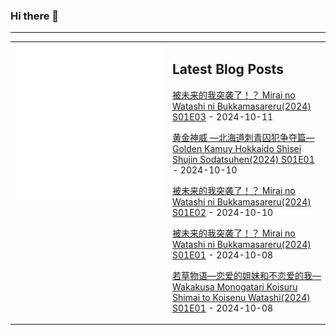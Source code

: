 ### Hi there 👋

<!--
**etng/etng** is a ✨ _special_ ✨ repository because its `README.md` (this file) appears on your GitHub profile.

Here are some ideas to get you started:

- 🔭 I’m currently working on ...
- 🌱 I’m currently learning ...
- 👯 I’m looking to collaborate on ...
- 🤔 I’m looking for help with ...
- 💬 Ask me about ...
- 📫 How to reach me: ...
- 😄 Pronouns: ...
- ⚡ Fun fact: ...
-->


---

<table>
<tr>
<td valign="top" width="50%">
<img src="metrics.svg" alt="Metric" />
</td>
<td valign="top" width="50%">

## Latest Blog Posts
<!-- blog start -->
[被未来的我突袭了！？ Mirai no Watashi ni Bukkamasareru(2024) S01E03](http://www.fanxinzhui.com/rr/2586#S01E03) - 2024-10-11

[黄金神威 —北海道刺青囚犯争夺篇— Golden Kamuy Hokkaido Shisei Shujin Sodatsuhen(2024) S01E01](http://www.fanxinzhui.com/rr/2587#S01E01) - 2024-10-10

[被未来的我突袭了！？ Mirai no Watashi ni Bukkamasareru(2024) S01E02](http://www.fanxinzhui.com/rr/2586#S01E02) - 2024-10-10

[被未来的我突袭了！？ Mirai no Watashi ni Bukkamasareru(2024) S01E01](http://www.fanxinzhui.com/rr/2586#S01E01) - 2024-10-08

[若草物语—恋爱的姐妹和不恋爱的我— Wakakusa Monogatari Koisuru Shimai to Koisenu Watashi(2024) S01E01](http://www.fanxinzhui.com/rr/2585#S01E01) - 2024-10-08
<!-- blog end -->

</td></tr></table>

